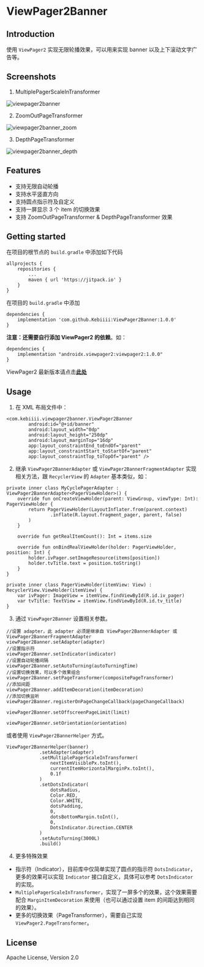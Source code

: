 # ViewPager2Banner
## Introduction

使用 `ViewPager2` 实现无限轮播效果，可以用来实现 banner 以及上下滚动文字广告等。

## Screenshots

1. MultiplePagerScaleInTransformer

![viewpager2banner](assets/viewpager2banner.gif)

2. ZoomOutPageTransformer

![viewpager2banner_zoom](assets/viewpager2banner_zoom.gif)

3. DepthPageTransformer

![viewpager2banner_depth](assets/viewpager2banner_depth.gif)

## Features

* 支持无限自动轮播
* 支持水平竖直方向
* 支持圆点指示符及自定义
* 支持一屏显示 3 个 item 的切换效果
* 支持 ZoomOutPageTransformer & DepthPageTransformer 效果

## Getting started

在项目的根节点的 `build.gradle` 中添加如下代码
```
allprojects {
    repositories {
        ...
        maven { url 'https://jitpack.io' }
    }
}
```

在项目的 `build.gradle` 中添加
```
dependencies {
    implementation 'com.github.Kebiiii:ViewPager2Banner:1.0.0'
}
```

**注意：还需要自行添加 ViewPager2 的依赖**。如：
```
dependencies {
    implementation "androidx.viewpager2:viewpager2:1.0.0"
}
``` 

ViewPager2 最新版本请点击[**此处**](https://developer.android.com/jetpack/androidx/releases/viewpager2)

## Usage

1. 在 XML 布局文件中：
```
<com.kebiiii.viewpager2banner.ViewPager2Banner
        android:id="@+id/banner"
        android:layout_width="0dp"
        android:layout_height="250dp"
        android:layout_marginTop="16dp"
        app:layout_constraintEnd_toEndOf="parent"
        app:layout_constraintStart_toStartOf="parent"
        app:layout_constraintTop_toTopOf="parent" />
```

2. 继承 `ViewPager2BannerAdapter` 或 `ViewPager2BannerFragmentAdapter` 实现相关方法，跟 `RecyclerView` 的 `Adapter` 基本类似，如：
```
private inner class MyCyclePagerAdapter : ViewPager2BannerAdapter<PagerViewHolder>() {
    override fun onCreateViewHolder(parent: ViewGroup, viewType: Int): PagerViewHolder {
        return PagerViewHolder(LayoutInflater.from(parent.context)
                .inflate(R.layout.fragment_pager, parent, false)
        )
    }

    override fun getRealItemCount(): Int = items.size

    override fun onBindRealViewHolder(holder: PagerViewHolder, position: Int) {
        holder.ivPager.setImageResource(items[position])
        holder.tvTitle.text = position.toString()
    }
}

private inner class PagerViewHolder(itemView: View) : RecyclerView.ViewHolder(itemView) {
    var ivPager: ImageView = itemView.findViewById(R.id.iv_pager)
    var tvTitle: TextView = itemView.findViewById(R.id.tv_title)
} 
```

3. 通过 `ViewPager2Banner` 设置相关参数。
``` 
//设置 adapter，此 adapter 必须是继承自 ViewPager2BannerAdapter 或 ViewPager2BannerFragmentAdapter
viewPager2Banner.setAdapter(adapter)
//设置指示符
viewPager2Banner.setIndicator(indicator)
//设置自动轮播间隔
viewPager2Banner.setAutoTurning(autoTurningTime)
//设置切换效果，可以多个效果组合
viewPager2Banner.setPageTransformer(compositePageTransformer)
//添加间距
viewPager2Banner.addItemDecoration(itemDecoration)
//添加切换监听
viewPager2Banner.registerOnPageChangeCallback(pageChangeCallback)

viewPager2Banner.setOffscreenPageLimit(limit)

viewPager2Banner.setOrientation(orientation)
```

或者使用 `ViewPager2BannerHelper` 方式。
``` 
ViewPager2BannerHelper(banner)
            .setAdapter(adapter)
            .setMultiplePagerScaleInTransformer(
                nextItemVisiblePx.toInt(),
                currentItemHorizontalMarginPx.toInt(),
                0.1f
            )
            .setDotsIndicator(
                dotsRadius,
                Color.RED,
                Color.WHITE,
                dotsPadding,
                0,
                dotsBottomMargin.toInt(),
                0,
                DotsIndicator.Direction.CENTER
            )
            .setAutoTurning(3000L)
            .build()
```

4. 更多特殊效果

* 指示符（Indicator），目前库中仅简单实现了圆点的指示符 `DotsIndicator`，更多的效果可以实现 `Indicator` 接口自定义，具体可以参考 `DotsIndicator` 的实现。
* `MultiplePagerScaleInTransformer`，实现了一屏多个的效果，这个效果需要配合 `MarginItemDecoration` 来使用（也可以通过设置 item 的间距达到相同的效果）。
* 更多的切换效果（PageTransformer），需要自己实现 `ViewPager2.PageTransformer`。

## License

Apache License, Version 2.0